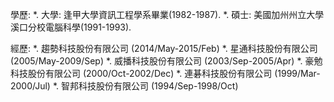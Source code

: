 學歷:
*. 大學: 逢甲大學資訊工程學系畢業(1982-1987).
*. 碩士: 美國加州州立大學溪口分校電腦科學(1991-1993).

經歷:
*. 趨勢科技股份有限公司 (2014/May-2015/Feb)
*. 星通科技股份有限公司 (2005/May-2009/Sep)
*. 威播科技股份有限公司 (2003/Sep-2005/Apr)
*. 豪勉科技股份有限公司 (2000/Oct-2002/Dec)
*. 連碁科技股份有限公司 (1999/Mar-2000/Jul)
*. 智邦科技股份有限公司 (1994/Sep-1998/Oct)
